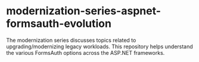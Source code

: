 # modernization-series-aspnet-formsauth-evolution
The modernization series discusses topics related to upgrading/modernizing legacy workloads.  This repository helps understand the various FormsAuth options across the ASP.NET frameworks.
